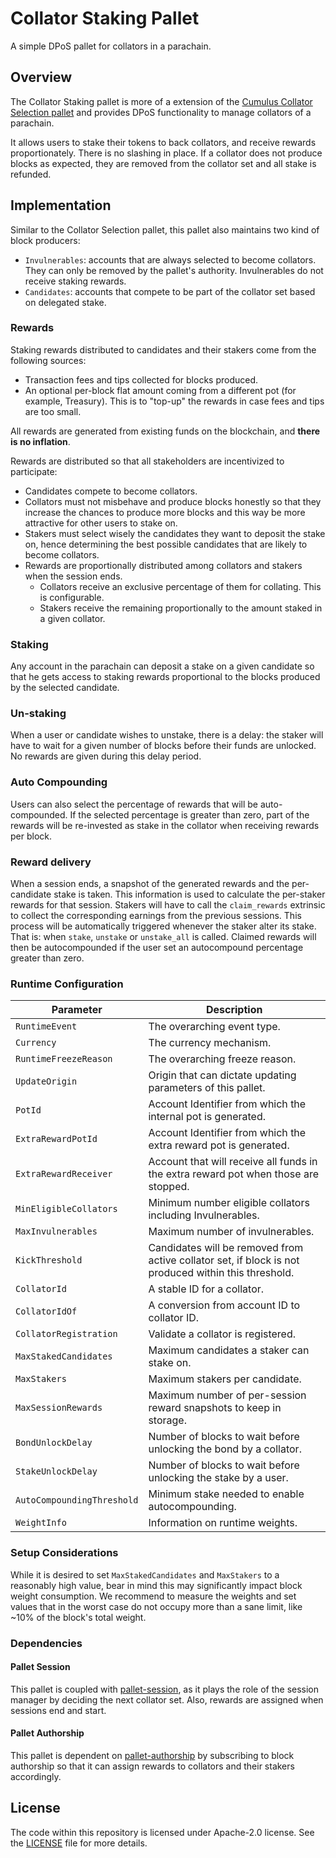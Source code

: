 # Collator Staking Pallet

A simple DPoS pallet for collators in a parachain.

## Overview

The Collator Staking pallet is more of a extension of
the [Cumulus Collator Selection pallet](https://github.com/paritytech/polkadot-sdk/tree/master/cumulus/pallets/collator-selection)
and provides DPoS functionality to manage collators of a parachain.

It allows users to stake their tokens to back collators, and receive rewards proportionately.
There is no slashing in place. If a collator does not produce blocks as expected, they are removed from the collator set
and all stake is refunded.

## Implementation

Similar to the Collator Selection pallet, this pallet also maintains two kind of block producers:

* `Invulnerables`: accounts that are always selected to become collators. They can only be removed by the pallet's
  authority. Invulnerables do not receive staking rewards.
* `Candidates`: accounts that compete to be part of the collator set based on delegated stake.

### Rewards

Staking rewards distributed to candidates and their stakers come from the following sources:

* Transaction fees and tips collected for blocks produced.
* An optional per-block flat amount coming from a different pot (for example, Treasury). This is to "top-up" the rewards
  in case fees and tips are too small.

All rewards are generated from existing funds on the blockchain, and **there is no inflation**.

Rewards are distributed so that all stakeholders are incentivized to participate:

* Candidates compete to become collators.
* Collators must not misbehave and produce blocks honestly so that they increase the chances to produce more blocks and
  this way be more attractive for other users to stake on.
* Stakers must select wisely the candidates they want to deposit the stake on, hence determining the best possible
  candidates that are likely to become collators.
* Rewards are proportionally distributed among collators and stakers when the session ends.
    * Collators receive an exclusive percentage of them for collating. This is configurable.
    * Stakers receive the remaining proportionally to the amount staked in a given collator.

### Staking

Any account in the parachain can deposit a stake on a given candidate so that he gets access to staking rewards
proportional to the blocks produced by the selected candidate.

### Un-staking

When a user or candidate wishes to unstake, there is a delay: the staker will have to wait for a given number of blocks
before their funds are unlocked. No rewards are given during this delay period.

### Auto Compounding

Users can also select the percentage of rewards that will be auto-compounded. If the selected percentage is greater than
zero, part of the rewards will be re-invested as stake in the collator when receiving rewards per block.

### Reward delivery

When a session ends, a snapshot of the generated rewards and the per-candidate stake is taken. This information is used
to calculate the per-staker rewards for that session.
Stakers will have to call the `claim_rewards` extrinsic to collect the corresponding earnings from the previous
sessions. This process will be automatically triggered whenever
the staker alter its stake. That is: when `stake`, `unstake` or `unstake_all` is called. Claimed rewards will then be
autocompounded if the user set an autocompound percentage greater than zero.

### Runtime Configuration

| Parameter                  | Description                                                                                          |
|----------------------------|------------------------------------------------------------------------------------------------------|
| `RuntimeEvent`             | The overarching event type.                                                                          |
| `Currency`                 | The currency mechanism.                                                                              |
| `RuntimeFreezeReason`      | The overarching freeze reason.                                                                       |
| `UpdateOrigin`             | Origin that can dictate updating parameters of this pallet.                                          |
| `PotId`                    | Account Identifier from which the internal pot is generated.                                         |
| `ExtraRewardPotId`         | Account Identifier from which the extra reward pot is generated.                                     |
| `ExtraRewardReceiver`      | Account that will receive all funds in the extra reward pot when those are stopped.                  |
| `MinEligibleCollators`     | Minimum number eligible collators including Invulnerables.                                           |
| `MaxInvulnerables`         | Maximum number of invulnerables.                                                                     |
| `KickThreshold`            | Candidates will be removed from active collator set, if block is not produced within this threshold. |
| `CollatorId`               | A stable ID for a collator.                                                                          |
| `CollatorIdOf`             | A conversion from account ID to collator ID.                                                         |
| `CollatorRegistration`     | Validate a collator is registered.                                                                   |
| `MaxStakedCandidates`      | Maximum candidates a staker can stake on.                                                            |
| `MaxStakers`               | Maximum stakers per candidate.                                                                       |
| `MaxSessionRewards`        | Maximum number of per-session reward snapshots to keep in storage.                                   |
| `BondUnlockDelay`          | Number of blocks to wait before unlocking the bond by a collator.                                    |
| `StakeUnlockDelay`         | Number of blocks to wait before unlocking the stake by a user.                                       |
| `AutoCompoundingThreshold` | Minimum stake needed to enable autocompounding.                                                      |
| `WeightInfo`               | Information on runtime weights.                                                                      |

### Setup Considerations

While it is desired to set `MaxStakedCandidates` and `MaxStakers` to a reasonably high value, bear in mind this may
significantly impact block weight consumption. We recommend to measure the weights and set values that in the worst case
do not occupy more than a sane limit, like ~10% of the block's total weight.

### Dependencies

#### Pallet Session

This pallet is coupled
with [pallet-session](https://github.com/paritytech/polkadot-sdk/tree/master/substrate/frame/session), as it plays the
role of the session manager by deciding the next collator set. Also, rewards are assigned when sessions end and start.

#### Pallet Authorship

This pallet is dependent
on [pallet-authorship](https://github.com/paritytech/polkadot-sdk/tree/master/substrate/frame/authorship) by subscribing
to block authorship so that it can assign rewards to collators and their stakers accordingly.

## License

The code within this repository is licensed under Apache-2.0 license. See the [LICENSE](./LICENSE) file for more
details.
